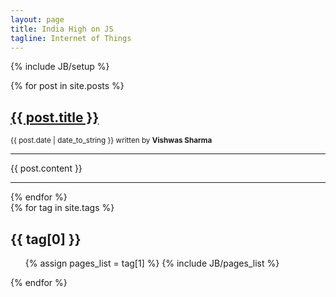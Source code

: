 ```yaml
---
layout: page
title: India High on JS
tagline: Internet of Things
---
```

{% include JB/setup %}

<div class="row">

  <div class="span8">
  	{% for post in site.posts %}
	  <h2><a href="{{ BASE_PATH }}{{ post.url }}">{{ post.title }}</a></h2>
	  <small><span>{{ post.date | date_to_string }}</span> written by <strong>Vishwas Sharma</strong></small>
	  <hr class="soften">
	  <p>{{ post.content }}</p>
	  <hr class="soften">
	{% endfor %}
  </div>

  <!-- Right side content -->
  <div class="span4">
	{% for tag in site.tags %} 
	  <h2 id="{{ tag[0] }}-ref">{{ tag[0] }}</h2>
	  <ul>
	    {% assign pages_list = tag[1] %}  
	    {% include JB/pages_list %}
	  </ul>
	{% endfor %}
  </div>
</div>

<!-- 
<ul class="posts">
  {% for post in site.posts %}
    <li><span>{{ post.date | date_to_string }}</span> &raquo; <a href="{{ BASE_PATH }}{{ post.url }}">{{ post.title }}</a></li>
  {% endfor %}
</ul> -->